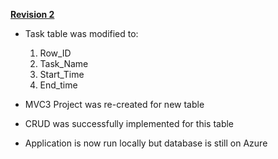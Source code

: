 **[Revision 2](https://code.google.com/p/operation-gantt/source/detail?r=2)**

  * Task table was modified to:
    1. Row\_ID
    1. Task\_Name
    1. Start\_Time
    1. End\_time

  * MVC3 Project was re-created for new table
  * CRUD was successfully implemented for this table
  * Application is now run locally but database is still on Azure
